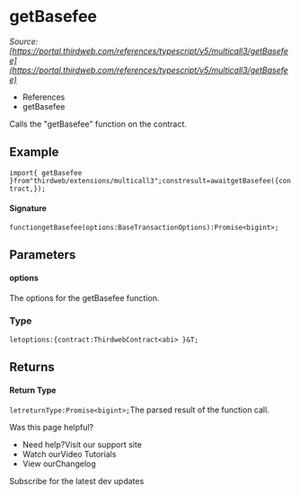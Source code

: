# getBasefee

*Source: [https://portal.thirdweb.com/references/typescript/v5/multicall3/getBasefee](https://portal.thirdweb.com/references/typescript/v5/multicall3/getBasefee)*

* References
* getBasefee

Calls the "getBasefee" function on the contract.

## Example

`import{ getBasefee }from"thirdweb/extensions/multicall3";constresult=awaitgetBasefee({contract,});`
#### Signature

`functiongetBasefee(options:BaseTransactionOptions):Promise<bigint>;`
## Parameters

#### options

The options for the getBasefee function.

### Type

`letoptions:{contract:ThirdwebContract<abi> }&T;`
## Returns

#### Return Type

`letreturnType:Promise<bigint>;`The parsed result of the function call.

Was this page helpful?

* Need help?Visit our support site
* Watch ourVideo Tutorials
* View ourChangelog

Subscribe for the latest dev updates

